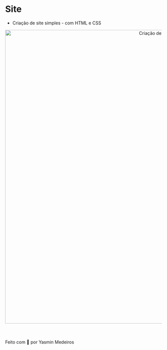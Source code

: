 # Site

- Criação de site simples - com HTML e CSS

<div align= "center">
  <img width="945" alt="Criação de site" src="https://user-images.githubusercontent.com/89019231/151674160-c8d247b3-6321-41fb-8953-e80cc1e98eab.png">
</div>
<br>
<br>
<br>
Feito com 💙 por Yasmin Medeiros
